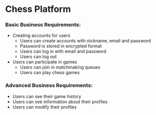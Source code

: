 # Chess Platform

### Basic Business Requirements:
- Creating accounts for users
  - Users can create accounts with nickname, email and password
  - Password is stored in encrypted format
  - Users can log in with email and password
  - Users can log out
- Users can participate in games
  - Users can join in matchmaking queues
  - Users can play chess games
### Advanced Business Requirements:
- Users can see their game history
- Users can see information about their profiles
- Users can modify their profiles
